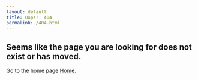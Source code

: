 ```yaml
---
layout: default
title: Oops!! 404
permalink: /404.html
---
```


## Seems like the page you are looking for does not exist or has moved.

Go to the home page [Home](/). 